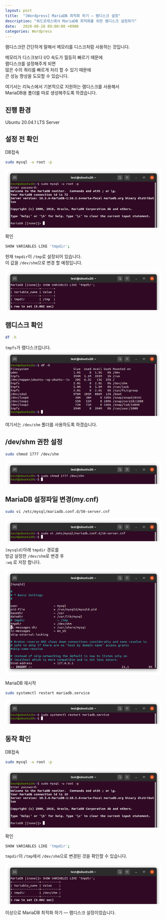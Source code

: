 ```yaml
---
layout: post
title:  "[Wordpress] MariaDB 최적화 하기 — 램디스크 설정"
description: "워드프레스에서 MariaDB 최적화를 위한 램디스크 설정하기"
date:   2020-08-28 09:00:00 +0900
categories: Wordpress
---
```

램디스크란 간단하게 말해서 메모리를 디스크처럼 사용하는 것입니다.

메모리가 디스크보다 I/O 속도가 월등히 빠르기 때문에  
램디스크를 설정해주게 되면  
많은 수의 쿼리를 빠르게 처리 할 수 있기 때문에  
큰 성능 향상을 도모할 수 있습니다.

여기서는 리눅스에서 기본적으로 지원하는 램디스크를 사용해서  
MariaDB용 폴더를 따로 생성해주도록 하겠습니다.

## 진행 환경

Ubuntu 20.04.1 LTS Server

## 설정 전 확인

DB접속

```bash
sudo mysql -u root -p
```

![MariaDB 최적화 하기 — 램디스크 설정-1](/assets/images/2020-08-28/optimizing-mariadb-using-ramdisk-1.png)

확인

```bash
SHOW VARIABLES LIKE 'tmpdir';
```

현재 `tmpdir`이 `/tmp`로 설정되어 있습니다.  
이 값을 `/dev/shm`으로 변경 할 예정입니다.

![MariaDB 최적화 하기 — 램디스크 설정-2](/assets/images/2020-08-28/optimizing-mariadb-using-ramdisk-2.png)

## 램디스크 확인

```bash
df -h
```

`tmpfs`가 램디스크입니다.
![MariaDB 최적화 하기 — 램디스크 설정-3](/assets/images/2020-08-28/optimizing-mariadb-using-ramdisk-3.png)

여기서는 `/dev/shm` 폴더를 사용하도록 하겠습니다.

## /dev/shm 권한 설정

```bash
sudo chmod 1777 /dev/shm
```

![MariaDB 최적화 하기 — 램디스크 설정-4](/assets/images/2020-08-28/optimizing-mariadb-using-ramdisk-4.png)

## MariaDB 설정파일 변경(my.cnf)

```bash
sudo vi /etc/mysql/mariadb.conf.d/50-server.cnf
```

![MariaDB 최적화 하기 — 램디스크 설정-5](/assets/images/2020-08-28/optimizing-mariadb-using-ramdisk-5.png)

`[mysqld]`아래 `tmpdir` 경로를  
방금 설정한 `/dev/shm`로 변경 후  
`:wq` 로 저장 합니다.

![MariaDB 최적화 하기 — 램디스크 설정-6](/assets/images/2020-08-28/optimizing-mariadb-using-ramdisk-6.png)

MariaDB 재시작

```bash
sudo systemctl restart mariadb.service
```

![MariaDB 최적화 하기 — 램디스크 설정-7](/assets/images/2020-08-28/optimizing-mariadb-using-ramdisk-7.png)

## 동작 확인

DB접속

```bash
sudo mysql -u root -p
```

![MariaDB 최적화 하기 — 램디스크 설정-8](/assets/images/2020-08-28/optimizing-mariadb-using-ramdisk-8.png)

확인

```bash
SHOW VARIABLES LIKE 'tmpdir';
```

`tmpdir`이 `/tmp`에서 `/dev/shm`으로 변경된 것을 확인할 수 있습니다.

![MariaDB 최적화 하기 — 램디스크 설정-9](/assets/images/2020-08-28/optimizing-mariadb-using-ramdisk-9.png)

이상으로 MariaDB 최적화 하기 — 램디스크 설정이었습니다.
